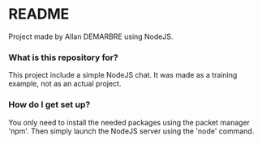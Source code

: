 # README #

Project made by Allan DEMARBRE using NodeJS.

### What is this repository for? ###

This project include a simple NodeJS chat.
It was made as a training example, not as an actual project.

### How do I get set up? ###

You only need to install the needed packages using the packet manager 'npm'.
Then simply launch the NodeJS server using the 'node' command.